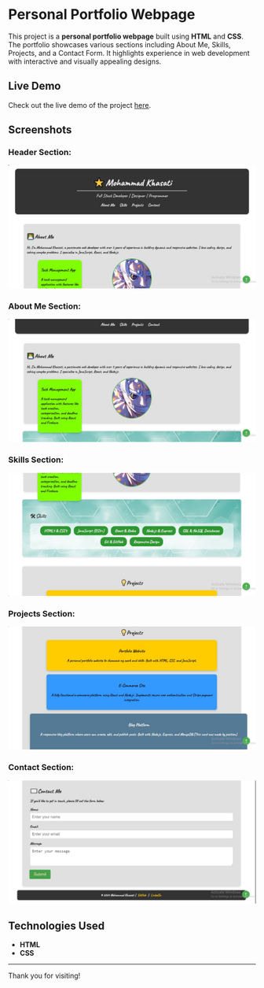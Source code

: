 # Personal Portfolio Webpage

This project is a **personal portfolio webpage** built using **HTML** and **CSS**. The portfolio showcases various sections including About Me, Skills, Projects, and a Contact Form. It highlights experience in web development with interactive and visually appealing designs.

## Live Demo
Check out the live demo of the project [here](https://muhammad-kasati.github.io/Exercise-3/).


## Screenshots

### Header Section:
![Header](imags/1.jpg)

### About Me Section:
![About Me](imags/2.jpg)

### Skills Section:
![Skills](imags/3.jpg)

### Projects Section:
![Projects](imags/5.jpg)

### Contact Section:
![Contact](imags/6.jpg)

## Technologies Used
- **HTML**
- **CSS**

---

Thank you for visiting!
